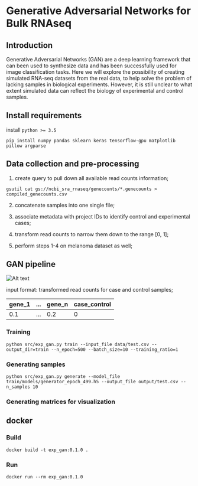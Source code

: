 # Generative Adversarial Networks for Bulk RNAseq

## Introduction
Generative Adversarial Networks (GAN) are a deep learning framework that can been used to synthesize data and has been successfully used for image classification tasks. Here we will explore the possibility of creating simulated RNA-seq datasets from the real data, to help solve the problem of lacking samples in biological experiments. However, it is still unclear to what extent simulated data can reflect the biology of experimental and control samples.     

## Install requirements
install `python >= 3.5`

```
pip install numpy pandas sklearn keras tensorflow-gpu matplotlib pillow argparse
```

## Data collection and pre-processing

1. create query to pull down all available read counts information; 

```
gsutil cat gs://ncbi_sra_rnaseq/genecounts/*.genecounts > compiled_genecounts.csv
```

2. concatenate samples into one single file;

3. associate metadata with project IDs to identify control and experimental cases;

4. transform read counts to narrow them down to the range [0, 1];

5. perform steps 1-4 on melanoma dataset as well;

## GAN pipeline

![Alt text](https://raw.githubusercontent.com/NCBI-Hackathons/RNA-Seq-in-the-Cloud/master/Generative%20Adversarial%20Networks/GAN_pipeline.tiff?raw=true "Title")

input format: transformed read counts for case and control samples;

| gene_1 | ... | gene_n | case_control |
| ------ | --- | ------ | ------------ |
| 0.1    | ... | 0.2    | 0            |

### Training

```
python src/exp_gan.py train --input_file data/test.csv --output_dir=train --n_epoch=500 --batch_size=10 --training_ratio=1
```

### Generating samples

```
python src/exp_gan.py generate --model_file train/models/generator_epoch_499.h5 --output_file output/test.csv --n_samples 10
```

### Generating matrices for visualization


## docker
### Build 
```
docker build -t exp_gan:0.1.0 .
```
### Run
```
docker run --rm exp_gan:0.1.0
```
